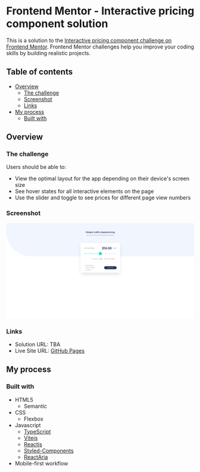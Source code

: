 # Frontend Mentor - Interactive pricing component solution

This is a solution to the [Interactive pricing component challenge on Frontend Mentor](https://www.frontendmentor.io/challenges/interactive-pricing-component-t0m8PIyY8). Frontend Mentor challenges help you improve your coding skills by building realistic projects.

## Table of contents

- [Overview](#overview)
  - [The challenge](#the-challenge)
  - [Screenshot](#screenshot)
  - [Links](#links)
- [My process](#my-process)
  - [Built with](#built-with)

## Overview

### The challenge

Users should be able to:

- View the optimal layout for the app depending on their device's screen size
- See hover states for all interactive elements on the page
- Use the slider and toggle to see prices for different page view numbers

### Screenshot

![Project screenshot](./docs/interactive-pricing-component.png)

### Links

- Solution URL: TBA
- Live Site URL: [GitHub Pages](https://john-mirage.github.io/interactive-pricing-component/)

## My process

### Built with

- HTML5
  - Semantic
- CSS
  - Flexbox
- Javascript
  - [TypeScript](https://www.typescriptlang.org/)
  - [Vitejs](https://vitejs.dev/)
  - [Reactjs](https://reactjs.org/)
  - [Styled-Components](https://styled-components.com/)
  - [ReactAria](https://react-spectrum.adobe.com/react-aria/index.html)
- Mobile-first workflow